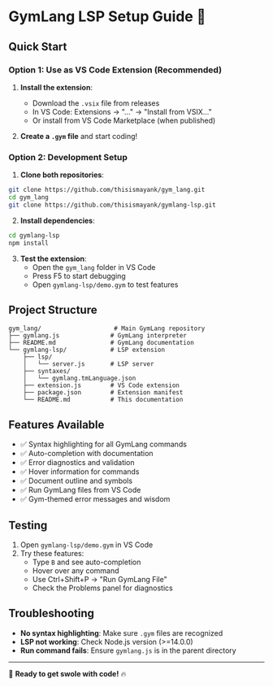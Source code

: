 # GymLang LSP Setup Guide 💪

## Quick Start

### Option 1: Use as VS Code Extension (Recommended)

1. **Install the extension**:

   - Download the `.vsix` file from releases
   - In VS Code: Extensions → "..." → "Install from VSIX..."
   - Or install from VS Code Marketplace (when published)

2. **Create a `.gym` file** and start coding!

### Option 2: Development Setup

1. **Clone both repositories**:

```bash
git clone https://github.com/thisismayank/gym_lang.git
cd gym_lang
git clone https://github.com/thisismayank/gymlang-lsp.git
```

2. **Install dependencies**:

```bash
cd gymlang-lsp
npm install
```

3. **Test the extension**:
   - Open the `gym_lang` folder in VS Code
   - Press F5 to start debugging
   - Open `gymlang-lsp/demo.gym` to test features

## Project Structure

```
gym_lang/                    # Main GymLang repository
├── gymlang.js              # GymLang interpreter
├── README.md               # GymLang documentation
└── gymlang-lsp/            # LSP extension
    ├── lsp/
    │   └── server.js       # LSP server
    ├── syntaxes/
    │   └── gymlang.tmLanguage.json
    ├── extension.js        # VS Code extension
    ├── package.json        # Extension manifest
    └── README.md           # This documentation
```

## Features Available

- ✅ Syntax highlighting for all GymLang commands
- ✅ Auto-completion with documentation
- ✅ Error diagnostics and validation
- ✅ Hover information for commands
- ✅ Document outline and symbols
- ✅ Run GymLang files from VS Code
- ✅ Gym-themed error messages and wisdom

## Testing

1. Open `gymlang-lsp/demo.gym` in VS Code
2. Try these features:
   - Type `B` and see auto-completion
   - Hover over any command
   - Use Ctrl+Shift+P → "Run GymLang File"
   - Check the Problems panel for diagnostics

## Troubleshooting

- **No syntax highlighting**: Make sure `.gym` files are recognized
- **LSP not working**: Check Node.js version (>=14.0.0)
- **Run command fails**: Ensure `gymlang.js` is in the parent directory

---

💪 **Ready to get swole with code!** 🔥
